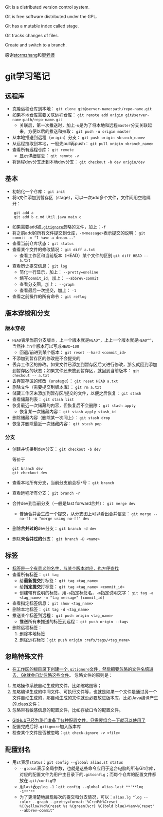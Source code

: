 Git is a distributed version control system.

Git is free software distributed under the GPL.

Git has a mutable index called stage.

Git tracks changes of files.

Create and switch to a branch.

感谢[stormzhang](http://stormzhang.com/github/2016/06/19/learn-github-from-zero-summary/)和[廖老师](http://www.liaoxuefeng.com/wiki/0013739516305929606dd18361248578c67b8067c8c017b000)
# git学习笔记
## 远程库
- 克隆远程仓库到本地：
`git clone git@server-name:path/repo-name.git`
- 如果本地仓库需要关联远程仓库：
`git remote add origin git@server-name:path/repo-name.git`
	- 关联后，第一次推送时，加上`-u`是为了将本地和远程`master`分支关联起来，方便以后的推送和拉取：
	`git push -u origin master`
- 从本地推送到远程（`origin`）分支：
`git push origin <branch_name>`
- 从远程拉取到本地，一般先pull再push：
`git pull origin <branch_name>`
- 查看所有远程仓库：
`git remote`
	- 显示详细信息：
	`git remote -v`
- 将远程dev分支迁到本地dev分支：
`git checkout -b dev origin/dev`
## 基本
- 初始化一个仓库：
`git init`
- 将a文件添加到暂存区（stage），可以一次add多个文件，文件间用空格隔开：
```
	git add a
	git add b c.md Util.java main.c
```
- 如果需要add被[`.gitignore`](#忽略特殊文件)忽略的文件，加上：`-f`
- 将之前add的所有文件提交到仓库，`-m<message>`表示提交的说明：
`git commit -m "I have a dream..."`
- 查看当前仓库状态：
`git status`
- 查看某个文件的修改情况：
`git diff a.txt`
	- 查看工作区和当前版本（HEAD）某个文件的区别
	`git diff HEAD -- a.txt`
- 查看历史提交信息：
`git log`
	- 简化一行显示，加上：
	`--pretty=oneline`
	- 缩写`commit_id`，加上：
	`--abbrev-commit`
	- 查看分支图，加上：
	`--graph`
	- 查看最后一次提交，加上：
	`-1`
- 查看之前操作的所有命令：
`git reflog`
## 版本穿梭和分支
### 版本穿梭
- `HEAD`表示当前分支版本，上一个版本就是`HEAD^`，上上一个版本就是`HEAD^^`，当然往上n个版本可以写成`HEAD~100`
	- 回退/前进到某个版本：
	`git reset --hard <commit_id>`
- 不添加到暂存区的修改是不会提交的
- 丢弃工作区的修改。如果文件已添加到暂存区后又进行修改，那么就回到添加到暂存区的状态；如果文件还未放到暂存区，就回到当前版本：
`git checkout -- a.txt`
- 丢弃暂存区的修改（unstage）：
`git reset HEAD a.txt`
- 删除文件（需要提交到版本库）：
`git rm a.txt`
- 储藏工作区未添加到暂存区/提交的文件，以便之后恢复：
`git stash`
- 查看储藏列表：
`git stash list`
- 恢复最近一次储藏的内容，但恢复后不会删除：
`git stash apply`
	- 恢复某一次储藏内容：
	`git stash apply stash_id`
- 删除储藏内容（删除某一次同上）：
`git stash drop`
- 恢复并删除最近一次储藏内容：
`git stash pop`
### 分支
- 创建并切换到dev分支：
`git checkout -b dev`

	等价于

	```
	git branch dev
	git checkout dev
	```
- 查看本地所有分支，当前分支前会标`*`号：
`git branch`
- 查看远程所有分支：
`git branch -r`
- 合并dev到当前分支（一般是fast forward合并）：
`git merge dev`
	- 普通合并会生成一个提交，从分支图上可以看出合并信息：
	`git merge --no-ff -m "merge using no-ff" dev`
- 删除**合并过的**dev分支：
`git branch -d dev`
- 删除**未合并过的**分支：
`git branch -D <name>`
## 标签
- [标签是一个有意义的名字，与某个版本对应，也方便查找](http://www.liaoxuefeng.com/wiki/0013739516305929606dd18361248578c67b8067c8c017b000/0013762144381812a168659b3dd4610b4229d81de5056cc000)
- 查看所有标签：
`git tag`
	- 给**最新提交**打标签：
	`git tag <tag_name>`
	- 给**指定提交**打标签：
	`git tag <tag_name> <commit_id>`
	- 创建带有说明的标签，用`-a`指定标签名，`-m`指定说明文字：
	`git tag -a <tag_name> -m "tag message" [commit_id]`
- 查看指定标签信息：
`git show <tag_name>`
- 删除本地标签：
`git tag -d <tag_name>`
- 推送某个标签到远程：
`git push origin <tag_name>`
	- 推送所有未推送的标签到远程：
	`git push origin --tags`
- 删除远程标签：
	1. 删除本地标签
	2. 删除远程标签：`git push origin :refs/tags/<tag_name>`
## 忽略特殊文件
- [在工作区的根目录下创建一个`.gitignore`文件，然后把要忽略的文件名填进去，Git就会自动忽略这些文件](http://www.liaoxuefeng.com/wiki/0013739516305929606dd18361248578c67b8067c8c017b000/0013758404317281e54b6f5375640abbb11e67be4cd49e0000)。
忽略文件的原则是：
1. 忽略操作系统自动生成的文件，比如缩略图等；
2. 忽略编译生成的中间文件、可执行文件等，也就是如果一个文件是通过另一个文件自动生成的，那自动生成的文件就没必要放进版本库，比如Java编译产生的.class文件；
3. 忽略带有敏感信息的配置文件，比如存放口令的配置文件。
- [GitHub已经为我们准备了各种配置文件，只需要组合一下就可以使用了](https://github.com/github/gitignore)
- 配置完成后将`.gitignore`加入版本库
- 检查某个文件是否被忽略：`git check-ignore -v <file>`
## 配置别名
- 用`st`表示`status`：`git config --global alias.st status`
	- `--global`表示全局参数，也就是这些命令应用于这台电脑的所有Git仓库，对应的配置文件为用户主目录下的`.gitconfig`；而每个仓库的配置文件都放在`.git/config`中
	- 用`last`表示`log -1`：`git config --global alias.last **'**log -1**'**`
	- 为了更清楚地展现每次的提交和分支情况，可以：`alias.lg "log --color --graph --pretty=format:'%Cred%h%Creset -%C(yellow)%d%Creset %s %Cgreen(%cr) %C(bold blue)<%an>%Creset' --abbrev-commit"`

	